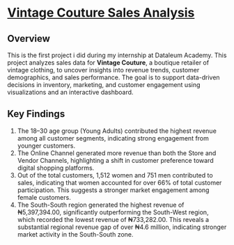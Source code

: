 # [Vintage Couture Sales Analysis](https://debayo-arch.github.io/Adebayo-s-Portfolio/)

## Overview 
This is the first project i did during my internship at Dataleum Academy.
This project analyzes sales data for **Vintage Couture**, a boutique retailer of vintage clothing, to uncover insights into revenue trends, customer demographics, and sales performance. The goal is to support data-driven decisions in inventory, marketing, and customer engagement using visualizations and an interactive dashboard.

## Key Findings
1.	The 18–30 age group (Young Adults) contributed the highest revenue among all customer segments, indicating strong engagement from younger customers.
2.	The Online Channel generated more revenue than both the Store and Vendor Channels, highlighting a shift in customer preference toward digital shopping platforms.
3.	Out of the total customers, 1,512 women and 751 men contributed to sales, indicating that women accounted for over 66% of total customer participation. This suggests a stronger market engagement among female customers.
4.	The South-South region generated the highest revenue of ₦5,397,394.00, significantly outperforming the South-West region, which recorded the lowest revenue of ₦733,282.00. This reveals a substantial regional revenue gap of over ₦4.6 million, indicating stronger market activity in the South-South zone.
